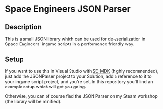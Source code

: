 # Space Engineers JSON Parser

## Description
This is a small JSON library which can be used for de-/serialization in Space Engineers' ingame scripts in a performance friendly way.

## Setup
If you want to use this in Visual Studio with [SE-MDK](https://github.com/malware-dev/MDK-SE) (highly recommended), just add the JSONParser project to your Solution, add a reference to it to your ingame script project, and you're set.
In this repository you'll find an example setup which will get you going.

Otherwise, you can of course find the JSON Parser on my Steam workshop (the library will be minified).